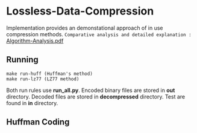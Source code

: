 # Lossless-Data-Compression
Implementation provides an demonstational approach of in use compression methods.
` Comparative analysis and detailed explanation : `
[Algorithm-Analysis.pdf](./Algorithm-Analysis.pdf)

## Running
``` 
make run-huff (Huffman's method)
make run-lz77 (LZ77 method)
```
Both run rules use **run_all.py**. Encoded binary files are stored in **out** directory. Decoded files are stored in **decompressed** directory. Test are found in **in** directory.
## Huffman Coding



